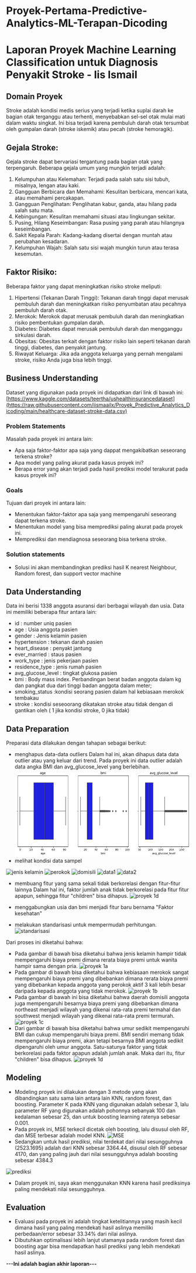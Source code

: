 # Proyek-Pertama-Predictive-Analytics-ML-Terapan-Dicoding
# Laporan Proyek Machine Learning Classification untuk Diagnosis Penyakit Stroke - Iis Ismail

## Domain Proyek

Stroke adalah kondisi medis serius yang terjadi ketika suplai darah ke bagian otak terganggu atau terhenti, menyebabkan sel-sel otak mulai mati dalam waktu singkat. Ini bisa terjadi karena pembuluh darah otak tersumbat oleh gumpalan darah (stroke iskemik) atau pecah (stroke hemoragik).

## Gejala Stroke:
Gejala stroke dapat bervariasi tergantung pada bagian otak yang terpengaruh. Beberapa gejala umum yang mungkin terjadi adalah:
1. Kelumpuhan atau Kelemahan: Terjadi pada salah satu sisi tubuh, misalnya, lengan atau kaki.
2. Gangguan Berbicara dan Memahami: Kesulitan berbicara, mencari kata, atau memahami percakapan.
3. Gangguan Penglihatan: Penglihatan kabur, ganda, atau hilang pada salah satu mata.
4. Kebingungan: Kesulitan memahami situasi atau lingkungan sekitar.
5. Pusing, Hilang Keseimbangan: Rasa pusing yang parah atau hilangnya keseimbangan.
6. Sakit Kepala Parah: Kadang-kadang disertai dengan muntah atau perubahan kesadaran.
7. Kelumpuhan Wajah: Salah satu sisi wajah mungkin turun atau terasa kesemutan.
## Faktor Risiko:
Beberapa faktor yang dapat meningkatkan risiko stroke meliputi:
1. Hipertensi (Tekanan Darah Tinggi): Tekanan darah tinggi dapat merusak pembuluh darah dan meningkatkan risiko penyumbatan atau pecahnya pembuluh darah otak.
2. Merokok: Merokok dapat merusak pembuluh darah dan meningkatkan risiko pembentukan gumpalan darah.
3. Diabetes: Diabetes dapat merusak pembuluh darah dan mengganggu sirkulasi darah.
3. Obesitas: Obesitas terkait dengan faktor risiko lain seperti tekanan darah tinggi, diabetes, dan penyakit jantung.
4. Riwayat Keluarga: Jika ada anggota keluarga yang pernah mengalami stroke, risiko Anda juga bisa lebih tinggi.


## Business Understanding
Dataset yang digunakan pada proyek ini didapatkan dari link di bawah ini:
[https://www.kaggle.com/datasets/teertha/ushealthinsurancedataset](https://raw.githubusercontent.com/iismaailx/Proyek_Predictive_Analytics_Dicoding/main/healthcare-dataset-stroke-data.csv)

### Problem Statements

Masalah pada proyek ini antara lain:
- Apa saja faktor-faktor apa saja yang dappat mengakibatkan seseorang terkena stroke?
- Apa model yang paling akurat pada kasus proyek ini?
- Berapa error yang akan terjadi pada hasil prediksi model terakurat pada kasus proyek ini?


### Goals

Tujuan dari proyek ini antara lain:
- Menentukan faktor-faktor apa saja yang mempengaruhi seseorang dapat terkena stroke.
- Menentukan model yang bisa memprediksi paling akurat pada proyek ini.
- Memprediksi dan mendiagnosa seseorang bisa terkena stroke.

### Solution statements
- Solusi ini akan membandingkan prediksi hasil K nearest Neighbour, Random forest, dan support vector machine 


## Data Understanding
Data ini berisi 1338 anggota asuransi dari berbagai wilayah dan usia. Data ini memiliki beberapa fitur antara lain:
- id : number uniq pasien
- age : Usia anggota pasien
- gender : Jenis kelamin pasien
- hypertension : tekanan darah pasien
- heart_disease : penyakt jantung
- ever_married : staus pasien
- work_type : jenis pekerjaan pasien
- residence_type : jenis rumah pasien
- avg_glucose_level : tingkat glukosa pasien
- bmi : Body mass index. Perbandingan berat badan anggota dalam kg dan pangkat dua dari tinggi badan anggota dalam meter;
- smoking_status :kondisi seorang pasien dalam hal kebiasaan merokok tembakau
- stroke : kondisi seseoorang dikatakan stroke atau tidak dengan di gantikan oleh ( 1 jika kondisi stroke, 0 jika tidak)

## Data Preparation
Preparasi data dilakukan dengan tahapan sebagai berikut:
- menghapus data-data outliers 
  Dalam hal ini, akan dihapus data data outlier atau yang keluar dari trend. Pada proyek ini data outlier adalah data angka BMI dan avg_glucose_level yang berlebihan.
  ![outlier](https://github.com/iismaailx/Proyek_Predictive_Analytics_Dicoding/blob/main/Gambar/outlier_age_bmi_glukosa.png)
- melihat kondisi data sampel

![jenis kelamin](https://user-images.githubusercontent.com/106704301/185286627-ddba4e62-7d94-4bc9-8642-55db5c490a04.png)
![perokok](https://user-images.githubusercontent.com/106704301/185286634-bc6fe4db-ec48-4011-859e-4912db5d9177.png)
![domisili](https://user-images.githubusercontent.com/106704301/185286649-2f4e9064-c283-4b25-b39b-9d6a10a68847.png)
![data1](https://user-images.githubusercontent.com/106704301/185286658-d86159d2-1b73-4321-8b8d-ec3bed4e6a3d.png)
![data2](https://user-images.githubusercontent.com/106704301/185286664-a749ffca-0fe1-45aa-aaee-e37b83df29cd.png)

- membuang fitur yang sama sekali tidak berkorelasi dengan fitur-fitur lainnya 
Dalam hal ini, faktor jumlah anak tidak berkorelasi pada fitur fitur apapun, sehingga fitur "children" bisa dihapus.
![proyek 1d](https://user-images.githubusercontent.com/106704301/185286823-394aab8c-4005-4edf-b07e-cb9d5d667120.png)

- menggabungkan usia dan bmi menjadi fitur baru bernama "Faktor kesehatan"
- melakukan standarisasi untuk mempermudah perhitungan.
![standarisasi](https://user-images.githubusercontent.com/106704301/185287071-deaa77b6-8754-473c-9c07-6a0d402e23a4.png)

Dari proses ini diketahui bahwa:
- Pada gambar di bawah bisa diketahui bahwa jenis kelamin hampir tidak mempengaruhi biaya premi dimana rerata biaya premi untuk wanita hampir sama dengan pria.
![proyek 1a](https://user-images.githubusercontent.com/106704301/185205315-81c19e62-a6ad-47b2-9ee0-bd9c8fa01361.png)
- Pada gambar di bawah bisa diketahui bahwa kebiasaan merokok sangat mempengaruhi biaya premi yang dibebankan dimana rerata biaya premi yang dibebankan kepada anggota yang perokok aktif 3 kali lebih besar daripada kepada anggota yang tidak merokok.
![proyek 1b](https://user-images.githubusercontent.com/106704301/185205721-c58ca518-8532-4e7e-a384-0f206f049444.png)
- Pada gambar di bawah ini bisa diketahui bahwa daerah domisili anggota juga mempengaruhi besarnya biaya premi yang dibebankan dimana northeast menjadi wilayah yang dikenai rata-rata premi termahal dan southwest menjadi wilayah yang dikenai rata-rata premi termurah.
![proyek 1c](https://user-images.githubusercontent.com/106704301/185206543-7cf45196-d881-44ca-8731-273d577575cf.png)
- Dari gambar di bawah bisa diketahui bahwa umur sedikit mempengaruhi BMI dan cukup mempengaruhi biaya premi. BMI sendiri memang tidak mempengaruhi biaya premi, akan tetapi besarnya BMI anggota sedikit dipengaruhi oleh umur anggota. Satu-satunya faktor yang tidak berkorelasi pada faktor apapun adalah jumlah anak. Maka dari itu, fitur "children" bisa dihapus.
![proyek 1d](https://user-images.githubusercontent.com/106704301/185207129-4b0f7832-f308-47be-a609-635f01bfd041.png)

## Modeling
- Modeling proyek ini dilakukan dengan 3 metode yang akan dibandingkan satu sama lain antara lain KNN, random forest, dan boosting. Parameter K pada KNN yang digunakan adalah sebesar 3, lalu parameter RF yang digunakan adalah pohonnya sebanyak 100 dan kedalaman sebesar 25, dan untuk boosting learning ratenya sebesar 0.001.
- Pada proyek ini, MSE terkecil dicetak oleh boosting, lalu disusul oleh RF, dan MSE terbesar adalah model KNN.
![MSE](https://user-images.githubusercontent.com/106704301/185289185-e0ffa27f-ffa4-4091-baec-79d88ef1b648.png)
- Sedangkan untuk hasil prediksi, nilai terdekat dari nilai sesungguhnya (2523.1695) adalah dari KNN sebesar 3364.44, disusul oleh RF sebesar 4170, dan yang paling jauh dari nilai sesungguhnya adalah boosting sebesar 4384.3

![prediksi](https://user-images.githubusercontent.com/106704301/185289208-bedcb92e-50e1-4ba2-9219-4f410685a308.png)
- Dalam proyek ini, saya akan menggunakan KNN karena hasil prediksinya paling mendekati nilai sesungguhnya.

## Evaluation
- Evaluasi pada proyek ini adalah tingkat ketelitiannya yang masih kecil dimana hasil yang paling mendekati hasil aslinya memiliki perbedaan/error sebesar 33.34% dari nilai aslinya.
- Dibutuhkan optimalisasi lebih lanjut utamanya pada random forest dan boosting agar bisa mendapatkan hasil prediksi yang lebih mendekati hasil aslinya.

**---Ini adalah bagian akhir laporan---**


